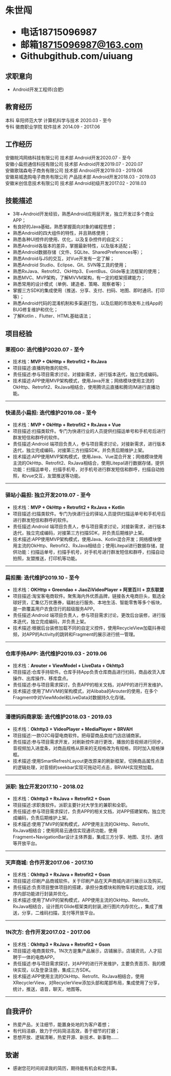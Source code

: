 <h1>
  <span>朱世闯</span>
  <ul>
    <li><span>电话</span>18715096987</li>
    <li><span>邮箱</span><a href="mailto:18715096987@163.com">18715096987@163.com</a></li>
    <li><span>Github</span><a>github.com/uiuang</a></li>
  </ul>
</h1>

## 求职意向

- Android开发工程师(合肥)

## 教育经历

本科 阜阳师范大学 计算机科学与技术 <span class="right">2020.03 - 至今&nbsp;&nbsp;&nbsp;&nbsp;&nbsp;&nbsp;</span><br>
专科 徽商职业学院 软件技术 <span class="right">2014.09 - 2017.06</span>

## 工作经历

安徽皖鸿网络科技有限公司 技术部 Android开发<span class="right">2020.07 - 至今&nbsp;&nbsp;&nbsp;&nbsp;&nbsp;&nbsp;</span><br>
安徽小扁担通信科技有限公司 技术部 Android开发<span class="right">2019.07 - 2020.07</span><br>
安徽歌瑞森电子商务有限公司 技术部 Android开发<span class="right">2019.03 - 2019.06</span><br>
安徽易城逸购电子商务有限公司 产品技术部 Android开发<span class="right">2018.03 - 2019.03</span><br>
安徽米创信息技术有限公司 技术部	Android初级开发<span class="right">2017.02 - 2018.03</span>

## 技能描述

- 3年+Android开发经验，熟悉Android应用层开发，独立开发过多个商业APP；
- 有良好的Java基础，熟悉掌握面向对象的编程思想；
- 熟悉Android的四大组件的特性，并且熟练使用；
- 熟悉各种UI控件的使用、优化，以及复杂控件的自定义；
- 熟悉Android各版本的差异，掌握最新特性，以及版本适配；
- 熟悉Android数据存储（⽂件、SQLite、SharedPreferences等）；
- 熟悉Android与JS的交互，对Vue开发有一定了解；
- 熟悉Android Studio、Eclipse、Git、SVN等工具的使用；
- 熟悉RxJava、Retrofit2、OkHttp3、EventBus、Glide等主流框架的使用；
- 熟悉MVC、MVP架构，了解MVVM架构，有一定的框架搭建能力；
- 熟悉常⽤的设计模式（单例、建造者、策略、观察者等）；
- 掌握三方SDK的集成使用（推送、分享、支付、扫码、地图、即时通讯、打印等）；
- 熟悉Android代码的混淆机制和多渠道打包，以及后期的市场发布上线App的BUG修复维护和优化；
- 了解Kotlin 、Flutter、HTML基础语法；

## 项目经验

### 莱视GO<span class="role">:&nbsp;迭代维护</span><span class="right">2020.07 - 至今&nbsp;&nbsp;&nbsp;&nbsp;&nbsp;&nbsp;</span>

- 技术栈：**MVP + OkHttp + Retrofit2 + RxJava**
- 项目描述:直播购物类的软件。
- 责任描述:参与项目需求讨论，对接新需求，进行版本迭代，独立完成编码。
- 技术描述:APP使用MVP架构模式，使用Java开发；网络模块使用主流的OkHttp、Retrofit2、RxJava相结合，使用腾讯云直播和腾讯IM进行直播功能。

---

### 快递员小扁担<span class="role">:&nbsp;迭代维护</span><span class="right">2019.08 - 至今&nbsp;&nbsp;&nbsp;&nbsp;&nbsp;&nbsp;</span>

- 技术栈：**MVP + OkHttp + Retrofit2 + RxJava + Vue**
- 项目描述:扫描类软件。专门为快递行业的人员提供扫描运单号和手机号后进行群发短信和群呼的软件。
- 责任描述:Android 端项目负责人，参与项目需求讨论，对接新需求，进行版本迭代，独立完成编码，对接第三方扫描SDK，并负责后期维护上架。
- 技术描述:APP使用MVP架构模式，使用Java、Vue混合开发；网络模块使用主流的OkHttp、Retrofit2、RxJava相结合，使用Litepal进行数据存储，提供功能：扫描运单号，扫描手机号，对手机号进行群发短信和群呼，扫描自动拍照，和vue交互，友盟推送等功能。

---

### 驿站小扁担<span class="role">:&nbsp;独立开发</span><span class="right">2019.07 - 至今&nbsp;&nbsp;&nbsp;&nbsp;&nbsp;&nbsp;</span>

- 技术栈：**MVP + OkHttp + Retrofit2 + RxJava + Kotlin**
- 项目描述:扫描类软件。专门为快递行业的驿站人员提供扫描运单号和手机号后进行群发短信和群呼的软件。
- 责任描述:Android 端项目负责人，参与项目需求讨论，对接新需求，进行版本迭代，独立完成编码，对接第三方扫描SDK，并负责后期维护上架。
- 技术描述:APP使用MVP架构模式，使用Java、Kotlin混合开发；网络模块使用主流的OkHttp、Retrofit2、RxJava相结合；使用Litepal进行数据存储，提供功能：扫描运单号，扫描手机号，对手机号进行群发短信和群呼，扫描自动拍照，友盟推送，打印机等功能。

---

### 扁担圈<span class="role">:&nbsp;迭代维护</span><span class="right">2019.10 - 至今&nbsp;&nbsp;&nbsp;&nbsp;&nbsp;&nbsp;</span>

- 技术栈：**OKHttp + Greendao + JiaoZiVideoPlayer + 阿里百川 + 京东联盟**
- 项目描述:淘宝客电商软件。聚焦海内外优质品牌，链接各大电商巨头，甄选全球好货，汇集亿万优惠券，辐射出行服务、本地生活、智能零售等多个板块，是一款覆盖用户衣食住行的超级服务APP。
- 责任描述:Android 端项目负责人，参与项目需求讨论，更改后台装修，进行版本迭代，独立完成编码，并负责上架。
- 技术描述:根据后台装修加载不同的自定义控件，使用RecycleView加载抖券视频，对APP的Activity的跳转和Fragment的展示进行统一管理。

---

### 仓库手持APP<span class="role">:&nbsp;迭代维护</span><span class="right">2019.03 - 2019.06</span>

- 技术栈：**Arouter + ViewModel + LiveData + Okhttp3**
- 项目描述:仓库手持软件。仓库手持App负责仓库商品进行扫码，商品收货入库操作、出库操作、移库盘点。
- 责任描述:参与项目需求探讨，负责APP的相关文档，对APP的进行开发维护。
- 技术描述:使用了MVVM的架构模式，对Alibaba的Arouter的使用，在多个Fragment中对ViewModel和LiveData对数据持久化存储。

---

### 潘德妈妈商家版<span class="role">:&nbsp;迭代维护</span><span class="right">2018.03 - 2019.03</span>

- 技术栈：**Okhttp3 + VideoPlayer + MediaPlayer + BRVAH**
- 项目描述:一款O2C母婴电商软件。把母婴商品卖给门店店铺商家。
- 责任描述:参与项目需求开发，对刷新控件进行更改，播放的音视频进行同步，音视频加入进度条，对商品规格从原来的无规格改为有规格，同时加入规格弹框。
- 技术描述:使用SmartRefreshLayout更改原来的刷新框架，切换商品属性点击的逻辑处理，对音频的seekbar实现可拖动可点击，BRVAH实现预加载。

---

### 派职<span class="role">:&nbsp;独立开发</span><span class="right">2017.10 - 2018.02</span>

- 技术栈：**Okhttp3 + RxJava + Retrofit2 + Gson**
- 项目描述:求职类软件。派职主要针对大学生的兼职和全职。
- 责任描述:参与项目需求探讨，负责APP的相关文档，对APP搭建架构，独立完成编码，负责后期维护上架。
- 技术描述:使用了MVP的架构模式，APP使用主流的OkHttp、Retrofit、RxJava相结合；使用网易云通信实现通讯功能，使用Fragment+NavigationBar设计主体界面，集成三方分享、地图、支付、通信等开放平台。

---

### 天声商城<span class="role">:&nbsp;合作开发</span><span class="right">2017.06 - 2017.10</span>

- 技术栈：**Okhttp3 + RxJava + Retrofit2 + Gson**
- 项目描述:印刷产品商城软件。关于印刷产品在天声商城内进行展示以及购买。
- 责任描述:负责项目整体项目的搭建，承担分类模块和购物车的功能实现，对程序内部功能进行封装并优化。
- 技术描述:使用了MVP的架构模式，APP使用主流的OkHttp、Retrofit、RxJava相结合，设计图片Glide框架类的封装,进行图片内存优化。，集成了推送，分享，二维码扫描，支付等开放平台。

---

### 1N次方<span class="role">:&nbsp;合作开发</span><span class="right">2017.02 - 2017.06</span>

- 技术栈：**Okhttp3 + RxJava + Retrofit2 + Gson**
- 项目描述:电商类软件。1N次方是集产品展示，店铺展示，店铺资讯，人才招聘于一体的电商APP。
- 责任描述:参与项目需求探讨，对APP的进行开发维护，主要负责首页、我的模块实现，以及登录注册，集成三方SDK。
- 技术描述:APP使用主流的OkHttp、Retrofit、RxJava相结合，使用XRecyclerView，对RecyclerView添加头部和尾部布局，集成使用了分享，统计，推送，语音，聊天，地图等。

---




## 自我评价

- 热爱产品，关注细节，能置身处地的为客户着想；
- 有代码洁癖，致⼒于代码简洁高效，善于细节的打磨；
- 思想开放、逻辑清晰，热爱开源、新技术、新事物……

## 致谢

- 感谢您花时间阅读我的简历，期待能有机会和您共事。